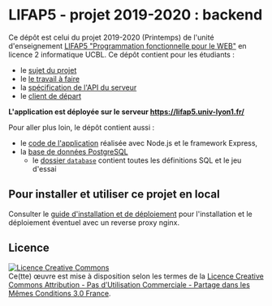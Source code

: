LIFAP5 - projet 2019-2020 : backend
===================================

Ce dépôt est celui du projet 2019-2020 (Printemps) de l'unité d'enseignement [LIFAP5 "Programmation fonctionnelle pour le WEB"](https://perso.liris.cnrs.fr/romuald.thion/dokuwiki/doku.php?id=enseignement:lifap5:start) en licence 2 informatique UCBL. Ce dépôt contient pour les étudiants :

* le [sujet du projet](SUJET.md)
* le [le travail à faire](client/README.md)
* la [spécification de l'API du serveur](https://lifap5.univ-lyon1.fr/api-docs)
* le [client de départ](./client/)


**L'application est déployée sur le serveur <https://lifap5.univ-lyon1.fr/>**


Pour aller plus loin, le dépôt contient aussi :

* le [code de l'application](src/) réalisée avec Node.js et le framework Express,
* la [base de données PostgreSQL](./database/schema.png)
  * le [dossier `database`](./database/) contient toutes les définitions SQL et le jeu d'essai



Pour installer et utiliser ce projet en local
---------------------------------------------

Consulter le [guide d'installation et de déploiement](./DEPLOYMENT.md) pour l'installation et le déploiement éventuel avec un reverse proxy nginx.



Licence
-------

<a rel="license" href="http://creativecommons.org/licenses/by-nc-sa/3.0/fr/"><img alt="Licence Creative Commons" style="border-width:0" src="https://i.creativecommons.org/l/by-nc-sa/3.0/fr/88x31.png" /></a><br />Ce(tte) œuvre est mise à disposition selon les termes de la <a rel="license" href="http://creativecommons.org/licenses/by-nc-sa/3.0/fr/">Licence Creative Commons Attribution - Pas d’Utilisation Commerciale - Partage dans les Mêmes Conditions 3.0 France</a>.

